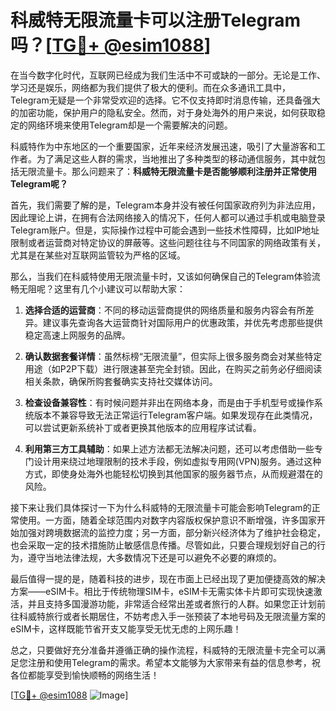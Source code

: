 # 科威特无限流量卡可以注册Telegram吗？[[TG💪+ @esim1088](https://t.me/s/esim1088)]

在当今数字化时代，互联网已经成为我们生活中不可或缺的一部分。无论是工作、学习还是娱乐，网络都为我们提供了极大的便利。而在众多通讯工具中，Telegram无疑是一个非常受欢迎的选择。它不仅支持即时消息传输，还具备强大的加密功能，保护用户的隐私安全。然而，对于身处海外的用户来说，如何获取稳定的网络环境来使用Telegram却是一个需要解决的问题。

科威特作为中东地区的一个重要国家，近年来经济发展迅速，吸引了大量游客和工作者。为了满足这些人群的需求，当地推出了多种类型的移动通信服务，其中就包括无限流量卡。那么问题来了：**科威特无限流量卡是否能够顺利注册并正常使用Telegram呢？**

首先，我们需要了解的是，Telegram本身并没有被任何国家政府列为非法应用，因此理论上讲，在拥有合法网络接入的情况下，任何人都可以通过手机或电脑登录Telegram账户。但是，实际操作过程中可能会遇到一些技术性障碍，比如IP地址限制或者运营商对特定协议的屏蔽等。这些问题往往与不同国家的网络政策有关，尤其是在某些对互联网监管较为严格的区域。

那么，当我们在科威特使用无限流量卡时，又该如何确保自己的Telegram体验流畅无阻呢？这里有几个小建议可以帮助大家：

1. **选择合适的运营商**：不同的移动运营商提供的网络质量和服务内容会有所差异。建议事先查询各大运营商针对国际用户的优惠政策，并优先考虑那些提供稳定高速上网服务的品牌。
   
2. **确认数据套餐详情**：虽然标榜“无限流量”，但实际上很多服务商会对某些特定用途（如P2P下载）进行限速甚至完全封锁。因此，在购买之前务必仔细阅读相关条款，确保所购套餐确实支持社交媒体访问。

3. **检查设备兼容性**：有时候问题并非出在网络本身，而是由于手机型号或操作系统版本不兼容导致无法正常运行Telegram客户端。如果发现存在此类情况，可以尝试更新系统补丁或者更换其他版本的应用程序试试看。

4. **利用第三方工具辅助**：如果上述方法都无法解决问题，还可以考虑借助一些专门设计用来绕过地理限制的技术手段，例如虚拟专用网(VPN)服务。通过这种方式，即使身处海外也能轻松切换到其他国家的服务器节点，从而规避潜在的风险。

接下来让我们具体探讨一下为什么科威特的无限流量卡可能会影响Telegram的正常使用。一方面，随着全球范围内对数字内容版权保护意识不断增强，许多国家开始加强对跨境数据流的监控力度；另一方面，部分新兴经济体为了维护社会稳定，也会采取一定的技术措施防止敏感信息传播。尽管如此，只要合理规划好自己的行为，遵守当地法律法规，大多数情况下还是可以避免不必要的麻烦的。

最后值得一提的是，随着科技的进步，现在市面上已经出现了更加便捷高效的解决方案——eSIM卡。相比于传统物理SIM卡，eSIM卡无需实体卡片即可实现快速激活，并且支持多国漫游功能，非常适合经常出差或者旅行的人群。如果您正计划前往科威特旅行或者长期居住，不妨考虑入手一张预装了本地号码及无限流量方案的eSIM卡，这样既能节省开支又能享受无忧无虑的上网乐趣！

总之，只要做好充分准备并遵循正确的操作流程，科威特的无限流量卡完全可以满足您注册和使用Telegram的需求。希望本文能够为大家带来有益的信息参考，祝各位都能享受到愉快顺畅的网络生活！ 

[[TG💪+ @esim1088](https://t.me/s/esim1088) ![Image](https://i.postimg.cc/4NQfJmqS/Snipaste-2025-05-13-00-14-12.png)]
